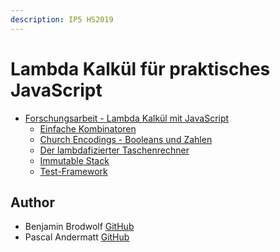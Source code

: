 ```yaml
---
description: IP5 HS2019
---
```


# Lambda Kalkül für praktisches JavaScript

* [Forschungsarbeit - Lambda Kalkül mit JavaScript](forschungsarbeit-ip5-lambda-kalkuel/)
  * [Einfache Kombinatoren](forschungsarbeit-ip5-lambda-kalkuel/einfache-kombinatoren.md)
  * [Church Encodings - Booleans und Zahlen](forschungsarbeit-ip5-lambda-kalkuel/church-encodings-zahlen-und-boolesche-werte.md)
  * [Der lambdafizierter Taschenrechner](forschungsarbeit-ip5-lambda-kalkuel/der-lambdafizierter-taschenrechner.md)
  * [Immutable Stack](forschungsarbeit-ip5-lambda-kalkuel/immutable-stack.md)
  * [Test-Framework](forschungsarbeit-ip5-lambda-kalkuel/test-framework.md)

## Author

* Benjamin Brodwolf [GitHub](http://github.com/BenjaminBrodwolf)
* Pascal Andermatt [GitHub](https://github.com/PascalAndermatt)

